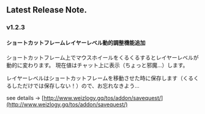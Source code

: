 ## Latest Release Note.

### v1.2.3

#### ショートカットフレームレイヤーレベル動的調整機能追加

ショートカットフレーム上でマウスホイールをくるくるするとレイヤーレベルが動的に変わります。
現在値はチャット上に表示（ちょっと邪魔...）します。

レイヤーレベルはショートカットフレームを移動させた時に保存します（くるくるしただけでは保存しない！）ので、お忘れなきよう...

see details -> [http://www.weizlogy.gq/tos/addon/savequest/](http://www.weizlogy.gq/tos/addon/savequest/) 
